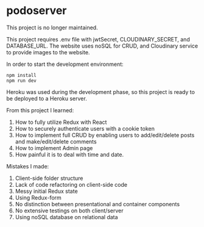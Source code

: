 # podoserver

This project is no longer maintained.


This project requires .env file with jwtSecret, CLOUDINARY_SECRET, and DATABASE_URL.
The website uses noSQL for CRUD, and Cloudinary service to provide images to the website. 

In order to start the development environment:

```
npm install
npm run dev
```

Heroku was used during the development phase, so this project is ready to be deployed to a Heroku server.

From this project I learned:
1. How to fully utilize Redux with React
2. How to securely authenticate users with a cookie token
3. How to implement full CRUD by enabling users to add/edit/delete posts and make/edit/delete comments
4. How to implement Admin page
5. How painful it is to deal with time and date.

Mistakes I made:
1. Client-side folder structure
2. Lack of code refactoring on client-side code
3. Messy initial Redux state
4. Using Redux-form
5. No distinction between presentational and container components
6. No extensive testings on both client/server
7. Using noSQL database on relational data
